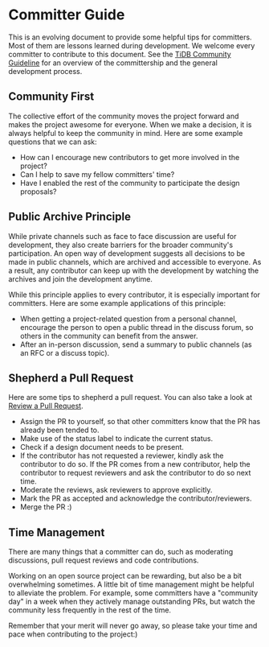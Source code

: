 # Committer Guide

This is an evolving document to provide some helpful tips for committers. Most of them are lessons learned during development. We welcome every committer to contribute to this document. See the [TiDB Community Guideline](community-guideline.md) for an overview of the committership and the general development process.

## Community First

The collective effort of the community moves the project forward and makes the project awesome for everyone. When we make a decision, it is always helpful to keep the community in mind. Here are some example questions that we can ask:

* How can I encourage new contributors to get more involved in the project?
* Can I help to save my fellow committers' time?
* Have I enabled the rest of the community to participate the design proposals?

## Public Archive Principle

While private channels such as face to face discussion are useful for development, they also create barriers for the broader community's participation. An open way of development suggests all decisions to be made in public channels, which are archived and accessible to everyone. As a result, any contributor can keep up with the development by watching the archives and join the development anytime.

While this principle applies to every contributor, it is especially important for committers. Here are some example applications of this principle:

* When getting a project-related question from a personal channel, encourage the person to open a public thread in the discuss forum, so others in the community can benefit from the answer.
* After an in-person discussion, send a summary to public channels (as an RFC or a discuss topic).

## Shepherd a Pull Request

Here are some tips to shepherd a pull request. You can also take a look at [Review a Pull Request](review-a-pr.md).

* Assign the PR to yourself, so that other committers know that the PR has already been tended to.
* Make use of the status label to indicate the current status.
* Check if a design document needs to be present.
* If the contributor has not requested a reviewer, kindly ask the contributor to do so. If the PR comes from a new contributor, help the contributor to request reviewers and ask the contributor to do so next time.
* Moderate the reviews, ask reviewers to approve explicitly.
* Mark the PR as accepted and acknowledge the contributor/reviewers.
* Merge the PR :)

## Time Management

There are many things that a committer can do, such as moderating discussions, pull request reviews and code contributions.

Working on an open source project can be rewarding, but also be a bit overwhelming sometimes. A little bit of time management might be helpful to alleviate the problem. For example, some committers have a "community day" in a week when they actively manage outstanding PRs, but watch the community less frequently in the rest of the time.

Remember that your merit will never go away, so please take your time and pace when contributing to the project:)
